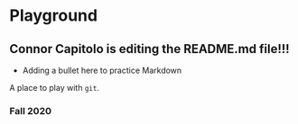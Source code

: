 # Playground

## Connor Capitolo is editing the README.md file!!!
  * Adding a bullet here to practice Markdown

A place to play with `git`.

### Fall 2020
